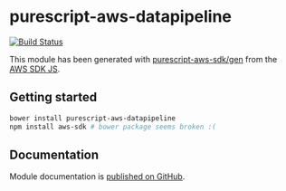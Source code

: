 # purescript-aws-datapipeline

[![Build Status](https://app.wercker.com/status/5909b9e96d1080804b17a28f72f87b6b/s/master)](https://app.wercker.com/project/byKey/5909b9e96d1080804b17a28f72f87b6b)

This module has been generated with [purescript-aws-sdk/gen](https://github.com/purescript-aws-sdk/gen) from the [AWS SDK JS](https://github.com/aws/aws-sdk-js).

## Getting started

```sh
bower install purescript-aws-datapipeline
npm install aws-sdk # bower package seems broken :(
```

## Documentation

Module documentation is [published on GitHub](https://github.com/purescript-aws-sdk/purescript-aws-datapipeline/tree/master/docs).
